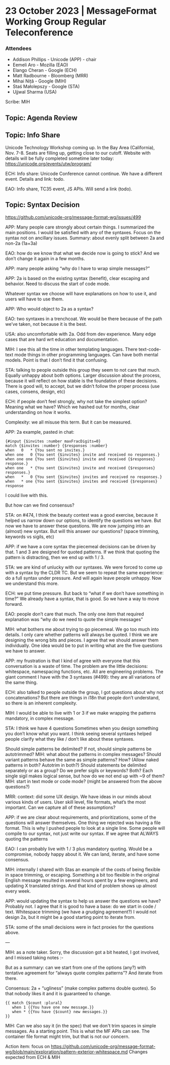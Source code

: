 # 23 October 2023 | MessageFormat Working Group Regular Teleconference

### Attendees
- Addison Phillips - Unicode (APP) - chair
- Eemeli Aro - Mozilla (EAO)
- Elango Cheran - Google (ECH)
- Matt Radbourne - Bloomberg (MRR)
- Mihai Niță - Google (MIH)
- Staś Małolepszy - Google (STA)
- Ujjwal Sharma (USA)


Scribe: MIH

## Topic: Agenda Review

## Topic: Info Share

Unicode Technology Workshop coming up. In the Bay Area (California), Nov. 7-8. Seats are filling up, getting close to our cutoff. Website with details will be fully completed sometime later today: https://unicode.org/events/utw/program/ 


ECH: Info share: Unicode Conference cannot continue. We have a different event. Details and link: todo.

EAO: Info share, TC35 event, JS APIs. Will send a link (todo).

## Topic: Syntax Decision

https://github.com/unicode-org/message-format-wg/issues/499 


APP: Many people care strongly about certain things. I summarized the main positions.
I would be satisfied with any of the syntaxes.
Focus on the syntax not on ancillary issues.
Summary: about evenly split between 2a and non-2a (1a+3a)

EAO: how do we know that what we decide now is going to stick? And we don’t change it again in a few months.

APP: many people asking “why do I have to wrap simple messages?”

APP: 2a is based on the existing syntax (benefit), clear escaping and behavior. Need to discuss the start of code mode.

Whatever syntax we choose will have explanations on how to use it, and users will have to use them.

APP: Who would object to 2a as a syntax?

EAO: two syntaxes in a trenchcoat. We would be there because of the path we’ve taken, not because it is the best.

USA: also uncomfortable with 2a. Odd from dev experience. Many edge cases that are hard wrt education and documentation.

MIH: I see this all the time in other templating languages. There text-code-text mode things in other programming languages. Can have both mental models. Point is that I don’t find it that confusing.

STA: talking to people outside this group they seem to not care that much. Equally unhappy about both options.
Larger discussion about the process, because it will reflect on how stable is the foundation of these decisions. There is good will, to accept, but we didn’t follow the proper process (use cases, consens, design, etc)

ECH: if people don’t feel strongly, why not take the simplest option? Meaning what we have? Which we hashed out for months, clear understanding on how it works.

Complexity: we all misuse this term. But it can be measured.

APP: 2a example, pasted in chat:
```
{#input {$invites :number maxFracDigits=0}
match {$invites :number} {$responses :number}
when   0   * {You sent no invites.}
when one   0 {You sent {$invites} invite and received no responses.}
when one one {You sent {$invites} invite and received {$responses} response.}
when one   * {You sent {$invites} invite and received {$responses} responses.}
when   *   0 {You sent {$invites} invites and received no responses.}
when   * one {You sent {$invites} invites and received {$responses} response
```

I could live with this.

But how can we find consensus?

STA: on #474, I think the beauty contest was a good exercise, because it helped us narrow down our options, to identify the questions we have. But now we have to answer these questions.
We are now jumping into an (almost) new syntax.
But will this answer our questions? (space trimming, keywords vs sigils, etc)

APP: if we have a core syntax the piecemeal decisions can be driven by that.
1 and 3 are designed for quoted patterns.
If we think that quoting the pattern is distracting, then we end up with 1 / 3.

STA: we are kind of unlucky with our syntaxes. We were forced to come up with a syntax by the CLDR TC. But we seem to repeat the same experience: do a full syntax under pressure. And will again leave people unhappy.
Now we understand this more.

ECH: we put time pressure. But back to “what if we don’t have something in time?” We already have a syntax, that is good. So we have a way to move forward.

EAO: people don’t care that much. The only one item that required explanation was “why do we need to quote the simple messages”

MIH: what bothers me about trying to go piecemeal. We go too much into details. I only care whether patterns will always be quoted. I think we are designing the wrong bits and pieces. I agree that we should answer them individually. One idea would be to put in writing what are the five questions we have to answer.

APP: my frustration is that I kind of agree with everyone that this conversation is a waste of time. The problem are the little decisions: whitespace, namespacing functions, etc.
All are engineering problems.
The giant comment I have with the 3 syntaxes (#499): they are all variations of the same thing.

ECH: also talked to people outside the group, I got questions about why not concatenations? But there are things in i18n that people don’t understand, so there is an inherent complexity.

MIH: I would be able to live with 1 or 3 if we make wrapping the patterns mandatory, in complex message.

STA: I think we have 4 questions
Sometimes when you design something you don’t know what you want.
I think seeing several syntaxes helped people clarify what they like / don’t like about these syntaxes.

Should simple patterns be delimited?
If not, should simple patterns be autotrimmed?
MIH: what about the patterns in complex messages?
Should variant patterns behave the same as simple patterns? How? (Allow naked patterns in both? Autotrim in both?)
Should statements be delimited separately or as a group?
Do we prefer sigils or keywords? Both? Each single sigil makes logical sense, but how do we not end up with ~9 of them?
MIH: start in text mode or code mode? (might be answered from the above questions?)

MRR: context: did some UX design. We have ideas in our minds about various kinds of users. User skill level, file formats, what’s the most important.
Can we capture all of these assumptions?

APP: if we are clear about requirements, and prioritizations, some of the questions will answer themselves.
One thing we rejected was having a file format.
This is why I pushed people to look at a single line.
Some people will compile to our syntax, not just write our syntax.
If we agree that ALWAYS quoting the patterns 

EAO: I can probably live with 1 / 3 plus mandatory quoting.
Would be a compromise, nobody happy about it. We can land, iterate, and have some consensus.

MIH: internally I shared with Stas an example of the costs of being flexible in space trimming, or escaping. Something a bit too flexible in the original English message resulted in several hours spent by a few engineers, and updating X translated strings. And that kind of problem shows up almost every week.

APP: would updating the syntax to help us answer the questions we have? Probably not.
I agree that it is good to have a base: do we start in code / text. Whitespace trimming (we have a grudging agreement?)
I would not design 2a, but it might be a good starting point to iterate from.

STA: some of the small decisions were in fact proxies for the questions above.

—

MIH: as a note taker. Sorry, the discussion got a bit heated, I got involved, and I missed taking notes :- 

But as a summary: can we start from one of the options (any?) with tentative agreement for “always quote complex patterns”? And iterate from there.

Consensus: 2a + “ugliness” (make complex patterns double quotes).
So that nobody likes it and it is guaranteed to change.

```
{{ match {$count :plural}
   when 1 {{You have one new message.}}
   when * {{You have {$count} new messages.}}
}}
```

MIH: Can we also say it (in the spec) that we don't trim spaces in simple messages.
As a starting point.
This is what the MF APIs can see. The container file format might trim, but that is not our concern.

Action item: focus on https://github.com/unicode-org/message-format-wg/blob/main/exploration/pattern-exterior-whitespace.md
Changes expected from ECH & MIH


